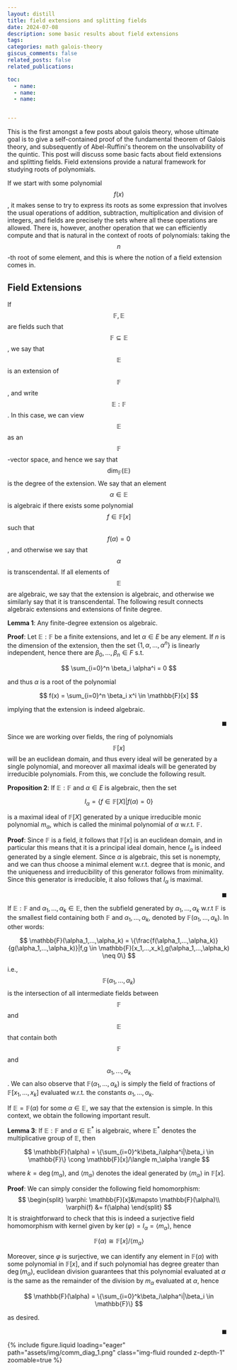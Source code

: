 ```yaml
---
layout: distill
title: field extensions and splitting fields
date: 2024-07-08
description: some basic results about field extensions
tags: 
categories: math galois-theory
giscus_comments: false
related_posts: false
related_publications: 

toc:
  - name: 
  - name: 
  - name: 


---
```

This is the first amongst a few posts about galois theory, whose ultimate goal is to give a self-contained proof of the fundamental theorem of Galois theory, and subsequently of Abel-Ruffini's theorem on the unsolvability of the quintic. This post will discuss some basic facts about field extensions and splitting fields. Field extensions provide a natural framework for studying roots of polynomials.

 If we start with some polynomial $$f(x)$$, it makes sense to try to express its roots as some expression that involves the usual operations of addition, subtraction, multiplication and division of integers, and fields are precisely the sets where all these operations are allowed. There is, however, another operation that we can efficiently compute and that is natural in the context of roots of polynomials: taking the $$n$$-th root of some element, and this is where the notion of a field extension comes in.

## Field Extensions

If $$\mathbb{F},\mathbb{E}$$ are fields such that $$\mathbb{F} \subseteq \mathbb{E}$$, we say that $$\mathbb{E}$$ is an extension of $$\mathbb{F}$$, and write $$\mathbb{E}:\mathbb{F}$$. In this case, we can view $$\mathbb{E}$$ as an $$\mathbb{F}$$-vector space, and hence we say that $$\text{dim}_{\mathbb{F}}(\mathbb{E})$$ is the degree of the extension. We say that an element $$\alpha \in \mathbb{E}$$ is algebraic if there exists some polynomial $$f \in \mathbb{F}[x]$$ such that $$f(\alpha) = 0$$, and otherwise we say that $$\alpha$$ is transcendental. If all elements of $$\mathbb{E}$$ are algebraic, we say that the extension is algebraic, and otherwise we similarly say that it is transcendental. The following result connects algebraic extensions and extensions of finite degree.

**Lemma 1**: Any finite-degree extension os algebraic.

**Proof**: Let $\mathbb{E}:\mathbb{F}$ be a finite extensions, and let $\alpha \in E$ be any element. If $n$ is the dimension of the extension, then the set $\{1,\alpha,...,\alpha^n\}$ is linearly independent, hence there are $\beta_0,...,\beta_n \in F$ s.t.

$$
\sum_{i=0}^n \beta_i \alpha^i = 0
$$

and thus $\alpha$ is a root of the polynomial

$$
f(x) = \sum_{i=0}^n \beta_i x^i \in \mathbb{F}[x]
$$

implying that the extension is indeed algebraic.

$$\qquad\qquad\qquad\qquad\qquad\qquad\qquad\qquad\qquad\qquad\qquad\qquad\qquad\qquad\qquad\blacksquare$$

Since we are working over fields, the ring of polynomials $$\mathbb{F}[x]$$ will be an euclidean domain, and thus every ideal will be generated by a single polynomial, and moreover all maximal ideals will be generated by irreducible polynomials. From this, we conclude the following result.

**Proposition 2**: If $\mathbb{E}:\mathbb{F}$ and $\alpha \in E$ is algebraic, then the set

$$
I_\alpha = \{f \in \mathbb{F}[X]|f(\alpha) = 0\}
$$

is a maximal ideal of $\mathbb{F}[X]$ generated by a unique irreducible monic polynomial $m_\alpha$, which is called the minimal polynomial of $\alpha$ w.r.t. $\mathbb{F}$.

**Proof**: Since $\mathbb{F}$ is a field, it follows that $\mathbb{F}[x]$ is an euclidean domain, and in particular this means that it is a principal ideal domain, hence $I_\alpha$ is indeed generated by a single element. Since $\alpha$ is algebraic, this set is nonempty, and we can thus choose a minimal element w.r.t. degree that is monic, and the uniqueness and irreducibility of this generator follows from minimality. Since this generator is irreducible, it also follows that $I_\alpha$ is maximal.

$$\qquad\qquad\qquad\qquad\qquad\qquad\qquad\qquad\qquad\qquad\qquad\qquad\qquad\qquad\qquad\blacksquare$$

If $\mathbb{E}:\mathbb{F}$ and $\alpha_1,...,\alpha_k \in \mathbb{E}$, then the subfield generated by $\alpha_1,...,\alpha_k$ w.r.t $\mathbb{F}$ is the smallest field containing both $\mathbb{F}$ and $\alpha_1,...,\alpha_k$, denoted by $\mathbb{F}(\alpha_1,...,\alpha_k)$. In other words:

$$
\mathbb{F}(\alpha_1,...,\alpha_k)  = \{\frac{f(\alpha_1,...,\alpha_k)}{g(\alpha_1,...,\alpha_k)}|f,g \in \mathbb{F}[x_1,...,x_k],g(\alpha_1,...,\alpha_k) \neq 0\}
$$

i.e., $$\mathbb{F}(\alpha_1,...,\alpha_k)$$ is the intersection of all intermediate fields between $$\mathbb{F}$$ and $$\mathbb{E}$$ that contain both $$\mathbb{F}$$ and $$\alpha_1,...,\alpha_k$$. We can also observe that $\mathbb{F}(\alpha_1,...,\alpha_k)$ is simply the field of fractions of $\mathbb{F}[x_1,...,x_k]$ evaluated w.r.t. the constants $\alpha_1,...,\alpha_k$.

If $\mathbb{E} = \mathbb{F}(\alpha)$ for some $\alpha \in \mathbb{E}$, we say that the extension is simple. In this context, we obtain the following important result.

**Lemma 3**: If $\mathbb{E}:\mathbb{F}$ and $\alpha \in \mathbb{E}^*$ is algebraic, where $\mathbb{E}^*$ denotes the multiplicative group of $\mathbb{E}$, then

$$
\mathbb{F}(\alpha) = \{\sum_{i=0}^k\beta_i\alpha^i|\beta_i \in \mathbb{F}\} \cong \mathbb{F}[x]/\langle m_\alpha \rangle
$$

where $k = \deg(m_\alpha)$, and $\langle m_\alpha \rangle$ denotes the ideal generated by $\langle m_\alpha \rangle$ in $\mathbb{F}[x]$.

**Proof**: We can simply consider the following field homomorphism:
$$
\begin{split}
    \varphi: \mathbb{F}[x]&\mapsto \mathbb{F}(\alpha)\\
    \varphi(f) &= f(\alpha)
\end{split}
$$
It is straightforward to check that this is indeed a surjective field homomorphism with kernel given by $\ker(\varphi) = I_\alpha = \langle m_\alpha \rangle$, hence

$$
\mathbb{F}(\alpha) \cong \mathbb{F}[x]/\langle m_\alpha \rangle
$$

Moreover, since $\varphi$ is surjective, we can identify any element in $\mathbb{F}(\alpha)$ with some polynomial in $\mathbb{F}[x]$, and if such polynomial has degree greater than $\deg(m_\alpha)$, euclidean division guarantees that this polynomial evaluated at $\alpha$ is the same as the remainder of the division by $m_\alpha$ evaluated at $\alpha$, hence

$$
\mathbb{F}(\alpha) = \{\sum_{i=0}^k\beta_i\alpha^i|\beta_i \in \mathbb{F}\}
$$

as desired.

$$\qquad\qquad\qquad\qquad\qquad\qquad\qquad\qquad\qquad\qquad\qquad\qquad\qquad\qquad\qquad\blacksquare$$

<div class="row mt-3">
    <div class="col-sm mt-3 mt-md-0">
        {% include figure.liquid loading="eager" path="assets/img/comm_diag_1.png" class="img-fluid rounded z-depth-1" zoomable=true %}
    </div>
</div>
